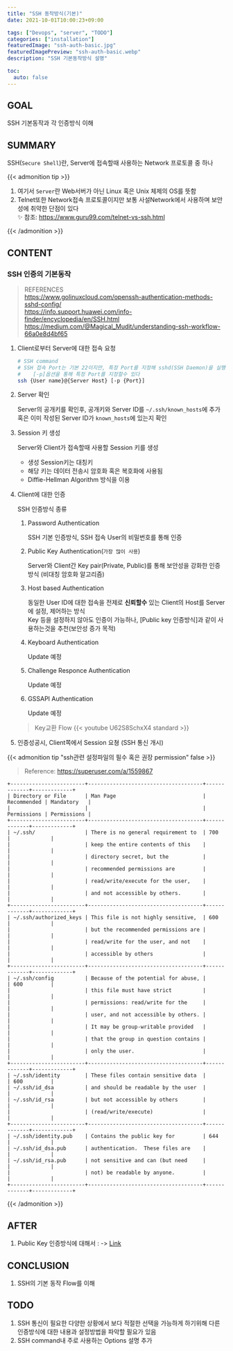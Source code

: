 ```yaml
---
title: "SSH 동작방식(기본)"
date: 2021-10-01T10:00:23+09:00

tags: ["Devops", "server", "TODO"]
categories: ["installation"]
featuredImage: "ssh-auth-basic.jpg"
featuredImagePreview: "ssh-auth-basic.webp"
description: "SSH 기본동작방식 설명"

toc:
  auto: false
---
```


<!--more-->

## GOAL

SSH 기본동작과 각 인증방식 이해

## SUMMARY

SSH(`Secure Shell`)란, Server에 접속할때 사용하는 Network 프로토콜 중 하나

{{< admonition tip >}}

1. 여기서 `Server`란 Web서버가 아닌 Linux 혹은 Unix 체제의 OS를 뜻함
2. Telnet또한 Network접속 프로토콜이지만 보통 사설Network에서 사용하며 보안성에 취약한 단점이 있다 \
   ✨ 참조: <https://www.guru99.com/telnet-vs-ssh.html>

{{< /admonition >}}

## CONTENT

### SSH 인증의 기본동작

> REFERENCES \
> <https://www.golinuxcloud.com/openssh-authentication-methods-sshd-config/> \
> <https://info.support.huawei.com/info-finder/encyclopedia/en/SSH.html> \
> <https://medium.com/@Magical_Mudit/understanding-ssh-workflow-66a0e8d4bf65>

1. Client로부터 Server에 대한 접속 요청

   ```bash
   # SSH command
   # SSH 접속 Port는 기본 22이지만, 특정 Port를 지정해 sshd(SSH Daemon)을 실행중인 Server인 경우
   #    [-p]옵션을 통해 특정 Port를 지정할수 있다
   ssh {User name}@{Server Host} [-p {Port}]
   ```

2. Server 확인

   Server의 공개키를 확인후, 공개키와 Server ID를 `~/.ssh/known_hosts`에 추가 \
   혹은 이미 작성된 Server ID가 `known_hosts`에 있는지 확인

3. Session 키 생성

   Server와 Client가 접속할때 사용할 Session 키를 생성

   - 생성 Session키는 대칭키
   - 해당 키는 데이터 전송시 암호화 혹은 복호화에 사용됨
   - Diffie-Hellman Algorithm 방식을 이용

4. Client에 대한 인증

   SSH 인증방식 종류

   1. Password Authentication

      SSH 기본 인증방식, SSH 접속 User의 비밀번호를 통해 인증

   2. Public Key Authentication(`가장 많이 사용`)

      Server와 Client간 Key pair(Private, Public)를 통해 보안성을 강화한 인증방식 (비대칭 암호화 알고리즘)

   3. Host based Authentication

      동일한 User ID에 대한 접속을 전제로 **신뢰할수** 있는 Client의 Host를 Server에 설정, 제어하는 방식 \
      Key 등을 설정하지 않아도 인증이 가능하나, [Public key 인증방식]과 같이 사용하는것을 추천(보안성 증가 목적)

   4. Keyboard Authentication

      Update 예정

   5. Challenge Responce Authentication

      Update 예정

   6. GSSAPI Authentication

      Update 예정

   > Key교환 Flow
   > {{< youtube U62S8SchxX4 standard >}}

5. 인증성공시, Client쪽에서 Session 요쳥 (SSH 통신 개시)

{{< admonition tip "ssh관련 설정파일의 필수 혹은 권장 permission" false >}}

> Reference: <https://superuser.com/a/1559867>

```
+------------------------+-------------------------------------+-------------+-------------+
| Directory or File      | Man Page                            | Recommended | Mandatory   |
|                        |                                     | Permissions | Permissions |
+------------------------+-------------------------------------+-------------+-------------+
| ~/.ssh/                | There is no general requirement to  | 700         |             |
|                        | keep the entire contents of this    |             |             |
|                        | directory secret, but the           |             |             |
|                        | recommended permissions are         |             |             |
|                        | read/write/execute for the user,    |             |             |
|                        | and not accessible by others.       |             |             |
+------------------------+-------------------------------------+-------------+-------------+
| ~/.ssh/authorized_keys | This file is not highly sensitive,  | 600         |             |
|                        | but the recommended permissions are |             |             |
|                        | read/write for the user, and not    |             |             |
|                        | accessible by others                |             |             |
+------------------------+-------------------------------------+-------------+-------------+
| ~/.ssh/config          | Because of the potential for abuse, |             | 600         |
|                        | this file must have strict          |             |             |
|                        | permissions: read/write for the     |             |             |
|                        | user, and not accessible by others. |             |             |
|                        | It may be group-writable provided   |             |             |
|                        | that the group in question contains |             |             |
|                        | only the user.                      |             |             |
+------------------------+-------------------------------------+-------------+-------------+
| ~/.ssh/identity        | These files contain sensitive data  |             | 600         |
| ~/.ssh/id_dsa          | and should be readable by the user  |             |             |
| ~/.ssh/id_rsa          | but not accessible by others        |             |             |
|                        | (read/write/execute)                |             |             |
+------------------------+-------------------------------------+-------------+-------------+
| ~/.ssh/identity.pub    | Contains the public key for         | 644         |             |
| ~/.ssh/id_dsa.pub      | authentication.  These files are    |             |             |
| ~/.ssh/id_rsa.pub      | not sensitive and can (but need     |             |             |
|                        | not) be readable by anyone.         |             |             |
+------------------------+-------------------------------------+-------------+-------------+
```

{{< /admonition >}}

## AFTER

1. Public Key 인증방식에 대해서
   : -> [Link](../ssh-publickey-auth/)

## CONCLUSION

1. SSH의 기본 동작 Flow를 이해

## TODO

1. SSH 통신이 필요한 다양한 상황에서 보다 적절한 선택을 가능하게 하기위해 다른 인증방식에 대한 내용과 설정방법을 파악할 필요가 있음
2. SSH command내 주로 사용하는 Options 설명 추가
